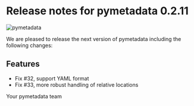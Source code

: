 # Release notes for pymetadata 0.2.11
![pymetadata](https://github.com/matthiaskoenig/pymetadata/raw/develop/docs/images/favicon/pymetadata-100x100-300dpi.png)

We are pleased to release the next version of pymetadata including the 
following changes:

## Features
- Fix #32, support YAML format
- Fix #33, more robust handling of relative locations

Your pymetadata team
